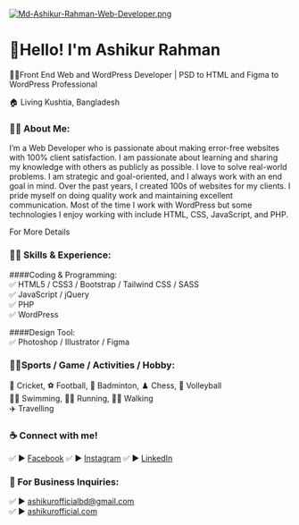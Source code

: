 [![Md-Ashikur-Rahman-Web-Developer.png](https://i.postimg.cc/W4ZfRrHb/Md-Ashikur-Rahman-Web-Developer.png)](https://postimg.cc/f3wvm3s6)
# 👋Hello! I'm Ashikur Rahman
<p>👨‍💻Front End Web and WordPress Developer | PSD to HTML and Figma to WordPress Professional</p> <p>🏠 Living Kushtia, Bangladesh </p>

### 👨‍🏫 About Me:
<p>I’m a Web Developer who is passionate about making error-free websites with 100% client satisfaction. I am passionate about learning and sharing my knowledge with others as publicly as possible. I love to solve real-world problems. I am strategic and goal-oriented, and I always work with an end goal in mind. Over the past years, I created 100s of websites for my clients. I pride myself on doing quality work and maintaining excellent communication. Most of the time I work with WordPress but some technologies I enjoy working with include HTML, CSS, JavaScript, and PHP.</p>

<a herf="https://ashikurofficial.com/"> For More Details </a>


### 👨‍💻 Skills & Experience:
####Coding & Programming: <br>
✅ HTML5 / CSS3 / Bootstrap / Tailwind CSS / SASS <br>
✅ JavaScript / jQuery <br>
✅ PHP  
✅ WordPress   <br>

####Design Tool: <br>
✅ Photoshop / Illustrator / Figma

### 🙍‍♂️Sports / Game / Activities / Hobby:
🏏 Cricket, ⚽ Football, 🏸 Badminton, ♟️ Chess, 🏐 Volleyball  
🏊‍♂️ Swimming, 🏃‍♂️ Running, 🚶‍♂️ Walking  
✈️ Travelling



### ☕ Connect with me!
✅ ► <a href="https://www.facebook.com/ashikurofficialbd">Facebook</a>
✅ ► <a href="https://www.instagram.com/ashikurofficialbd/">Instagram</a>
✅ ► <a href="https://www.linkedin.com/in/ashikurofficial/">LinkedIn</a>

### 📧 For Business Inquiries:
✅ ► ashikurofficialbd@gmail.com   
✅ ► [ashikurofficial.com](https://ashikurofficial.com/)





